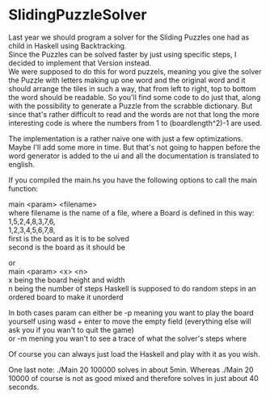 # SlidingPuzzleSolver

Last year we should program a solver for the Sliding Puzzles one had as child in Haskell using Backtracking.  
Since the Puzzles can be solved faster by just using specific steps, I decided to implement that Version instead.  
We were supposed to do this for word puzzels, meaning you give the solver the Puzzle with letters making up one word and the original word and it should arrange the tiles in such a way, that from left to right, top to bottom the word should be readable. So you'll find some code to do just that, along with the possibility to generate a Puzzle from the scrabble dictionary. But since that's rather difficult to read and the words are not that long the more interesting code is where the numbers from 1 to (boardlength^2)-1 are used.  

The implementation is a rather naive one with just a few optimizations. Maybe I'll add some more in time. But that's not going to happen before the word generator is added to the ui and all the documentation is translated to english.  

If you compiled the main.hs you have the following options to call the main function:  

main \<param\> \<filename\>  
where filename is the name of a file, where a Board is defined in this way:  
1,5,2,4,8,3,7,6,  
1,2,3,4,5,6,7,8,  
first is the board as it is to be solved  
second is the board as it should be  

or  
main \<param\> \<x\> \<n\>  
x being the board height and width  
n being the number of steps Haskell is supposed to do random steps in an ordered board to make it unorderd  
  
In both cases param can either be -p meaning you want to play the board yourself using wasd + enter to move the empty field (everything else will ask you if you wan't to quit the game)  
or -m mening you wan't to see a trace of what the solver's steps where  


Of course you can always just load the Haskell and play with it as you wish.  

One last note: ./Main 20 100000 solves in about 5min. Whereas ./Main 20 10000 of course is not as good mixed and therefore solves in just about 40 seconds.
